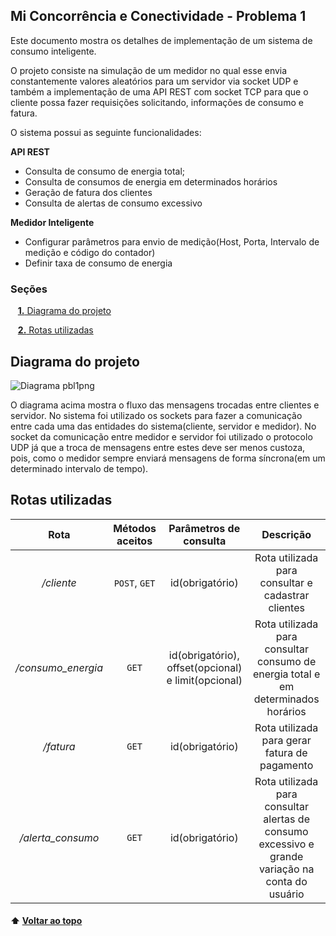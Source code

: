<a id="inicio"></a>
## Mi Concorrência e Conectividade - Problema 1

Este documento mostra os detalhes de implementação de um
sistema de consumo inteligente.

O projeto consiste na simulação de um medidor no qual esse envia constantemente valores aleatórios
para um servidor via socket UDP e também a implementação de uma API REST com socket TCP para que o 
cliente possa fazer requisições solicitando, informações de consumo e fatura.

O sistema possui as seguinte funcionalidades:

**API REST**

- Consulta de consumo de energia total;
- Consulta de consumos de energia em determinados horários
- Geração de fatura dos clientes
- Consulta de alertas de consumo excessivo

**Medidor Inteligente**
- Configurar parâmetros para envio de medição(Host, Porta, Intervalo de medição e código do contador)
- Definir taxa de consumo de energia

### Seções 

&nbsp;&nbsp;&nbsp;[**1.** Diagrama do projeto](#secao1)

&nbsp;&nbsp;&nbsp;[**2.** Rotas utilizadas](#secao2)

## Diagrama do projeto

![Diagrama pbl1png](https://user-images.githubusercontent.com/72475500/226783949-0c05ae80-5805-47bc-a7bc-76a4a9e8ebb6.png)

O diagrama acima mostra o fluxo das mensagens trocadas entre clientes e servidor. No sistema foi utilizado os sockets para fazer a comunicação entre cada uma
das entidades do sistema(cliente, servidor e medidor). No socket da comunicação entre medidor e servidor foi utilizado o protocolo UDP já que a troca de mensagens entre estes deve ser menos custoza, pois, como o medidor sempre enviará mensagens de forma síncrona(em um determinado intervalo de tempo).

## Rotas utilizadas

|      **Rota**      	| **Métodos aceitos** 	|              **Parâmetros de consulta**             	|                                           **Descrição**                                          	|
|:------------------:	|:-------------------:	|:---------------------------------------------------:	|:------------------------------------------------------------------------------------------------:	|
|     */cliente*     	|    `POST`, `GET`    	|                   id(obrigatório)                   	|                        Rota utilizada para consultar e cadastrar clientes                        	|
| */consumo_energia* 	|        `GET`        	| id(obrigatório), offset(opcional) e limit(opcional) 	|         Rota utilizada para consultar consumo de energia total e em determinados horários        	|
|      */fatura*     	|        `GET`        	|                   id(obrigatório)                   	|                           Rota utilizada para gerar fatura de pagamento                          	|
|  */alerta_consumo* 	|        `GET`        	|                   id(obrigatório)                   	| Rota utilizada para consultar alertas de consumo excessivo e grande variação na conta do usuário 	|

#### ⬆️ [Voltar ao topo](#inicio)

